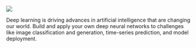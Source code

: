![](https://media.giphy.com/media/mhGMNIOb37PcQ/giphy.gif)

Deep learning is driving advances in artificial intelligence that are changing our world. Build and apply your own deep neural networks to challenges like image classification and generation, time-series prediction, and model deployment.

